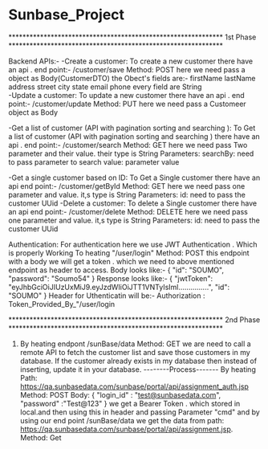 # Sunbase_Project
************************************************************* 1st Phase *************************************************************

Backend APIs:-
-Create a customer: To create a new customer there have an api . 
                    end point:- /customer/save 
		    Method: POST
                    here we need pass a object as Body(CustomerDTO)
                    the Obect's fields are:-
                          firstName
                          lastName
                          address
                          street
                          city
                          state
                          email
                          phone
                    every field are String      
-Update a customer: To update a new customer there have an api . 
                    end point:- /customer/update
		    Method: PUT
                    here we need pass a Customeer object as Body 
                    
-Get a list of customer (API with pagination sorting and searching ): To Get a list of customer (API with pagination sorting and searching ) there have an api .
                      end point:- /customer/search
		      Method: GET
                      here we need pass Two parameter and their value. their type is String
                      Parameters:
                            searchBy: need to pass parameter to search
                            value: parameter value
                            
-Get a single customer based on ID: To Get a Single  customer  there have an api 
                      end point:- /customer/getById
		      Method: GET
                      here we need pass one parameter and  value. it,s type is String
                      Parameters:
                            id: need to pass the customer UUid
-Delete a customer: To delete a Single  customer  there have an api 
                      end point:- /customer/delete
		      Method: DELETE
                      here we need pass one parameter and  value. it,s type is String
                      Parameters:
                            id: need to pass the customer UUid


Authentication: For authentication here we use JWT Authentication . Which is properly Working
                      To heating "/user/login"   Method: POST
                                  this endpoint with a body we will get a token . which we need to above mentioned endpoint as header to access.
                      Body looks like:-
                      {
	                          "id": "SOUMO",
                            "password": "Soumo54"
                      }
                      Response looks like:-
                      {
                           "jwtToken":  "eyJhbGciOiJIUzUxMiJ9.eyJzdWIiOiJTT1VNTyIsIml...............",
                           "id": "SOUMO"
                      }
                      Header for Uthenticatin will be:-
                            Authorization :  Token_Provided_By_"/user/login



************************************************************* 2nd Phase *************************************************************

1. By heating endpont /sunBase/data Method: GET
               we are need to call a remote API to fetch the customer list and save those customers in my database. If the customer already exists in my database                  then instead of inserting, update it in your database.
  --------Process-------
  By heating Path: https://qa.sunbasedata.com/sunbase/portal/api/assignment_auth.jsp
                      Method: POST
                      Body:
                      {
                             "login_id" : "test@sunbasedata.com",
                             "password" :"Test@123"
                      }
     we get a Bearer Token . which stored in local.and then using this in header and passing Parameter "cmd" and by using our end point
                           /sunBase/data
                           we get the data from path: https://qa.sunbasedata.com/sunbase/portal/api/assignment.jsp. Method: Get
